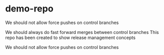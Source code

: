 # demo-repo

We should not allow force pushes on control branches

We should always do fast forward merges between control branches
This repo has been created to show release management concepts

We should not allow force pushes on control branches
